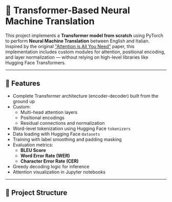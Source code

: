# 🧠 Transformer-Based Neural Machine Translation 

This project implements a **Transformer model from scratch** using PyTorch to perform **Neural Machine Translation** between English and Italian. Inspired by the original ["Attention is All You Need"](https://arxiv.org/abs/1706.03762) paper, this implementation includes custom modules for attention, positional encoding, and layer normalization — without relying on high-level libraries like Hugging Face Transformers.

---

## 🚀 Features

- Complete Transformer architecture (encoder-decoder) built from the ground up
- Custom:
  - Multi-head attention layers
  - Positional encodings
  - Residual connections and normalization
- Word-level tokenization using Hugging Face `tokenizers`
- Data loading with Hugging Face `datasets`
- Training with label smoothing and padding masking
- Evaluation metrics:
  - **BLEU Score**
  - **Word Error Rate (WER)**
  - **Character Error Rate (CER)**
- Greedy decoding logic for inference
- Attention visualization in Jupyter notebooks

---

## 🧩 Project Structure

